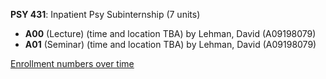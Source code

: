 **PSY 431**: Inpatient Psy Subinternship (7 units)

- **A00** (Lecture) (time and location TBA) by Lehman, David (A09198079)
- **A01** (Seminar) (time and location TBA) by Lehman, David (A09198079)

[Enrollment numbers over time](./PSY431.tsv)
